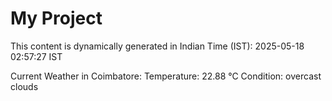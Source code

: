 # My Project

This content is dynamically generated in Indian Time (IST): 2025-05-18 02:57:27 IST


Current Weather in Coimbatore:
Temperature: 22.88 °C
Condition: overcast clouds

